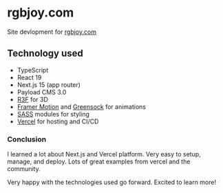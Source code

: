 # rgbjoy.com

Site devlopment for [rgbjoy.com](https://rgbjoy.com)

## Technology used

- TypeScript
- React 19
- Next.js 15 (app router)
- Payload CMS 3.0
- [R3F](https://docs.pmnd.rs/react-three-fiber/getting-started/introduction) for 3D
- [Framer Motion](https://www.framer.com/motion/) and [Greensock](https://greensock.com/) for animations
- [SASS](https://sass-lang.com/) modules for styling
- [Vercel](https://vercel.com/) for hosting and CI/CD

### Conclusion

I learned a lot about Next.js and Vercel platform. Very easy to setup, manage, and deploy. Lots of great examples from vercel and the community.

Very happy with the technologies used go forward. Excited to learn more!
